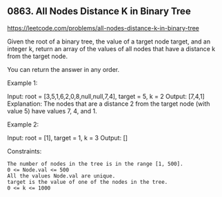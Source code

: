 ## 0863. All Nodes Distance K in Binary Tree

https://leetcode.com/problems/all-nodes-distance-k-in-binary-tree

Given the root of a binary tree, the value of a target node target, and an integer k, return an array of the values of all nodes that have a distance k from the target node.

You can return the answer in any order.

Example 1:

Input: root = [3,5,1,6,2,0,8,null,null,7,4], target = 5, k = 2
Output: [7,4,1]
Explanation: The nodes that are a distance 2 from the target node (with value 5) have values 7, 4, and 1.

Example 2:

Input: root = [1], target = 1, k = 3
Output: []

Constraints:

    The number of nodes in the tree is in the range [1, 500].
    0 <= Node.val <= 500
    All the values Node.val are unique.
    target is the value of one of the nodes in the tree.
    0 <= k <= 1000

